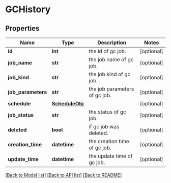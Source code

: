 # GCHistory

## Properties
Name | Type | Description | Notes
------------ | ------------- | ------------- | -------------
**id** | **int** | the id of gc job. | [optional] 
**job_name** | **str** | the job name of gc job. | [optional] 
**job_kind** | **str** | the job kind of gc job. | [optional] 
**job_parameters** | **str** | the job parameters of gc job. | [optional] 
**schedule** | [**ScheduleObj**](ScheduleObj.md) |  | [optional] 
**job_status** | **str** | the status of gc job. | [optional] 
**deleted** | **bool** | if gc job was deleted. | [optional] 
**creation_time** | **datetime** | the creation time of gc job. | [optional] 
**update_time** | **datetime** | the update time of gc job. | [optional] 

[[Back to Model list]](../README.md#documentation-for-models) [[Back to API list]](../README.md#documentation-for-api-endpoints) [[Back to README]](../README.md)


